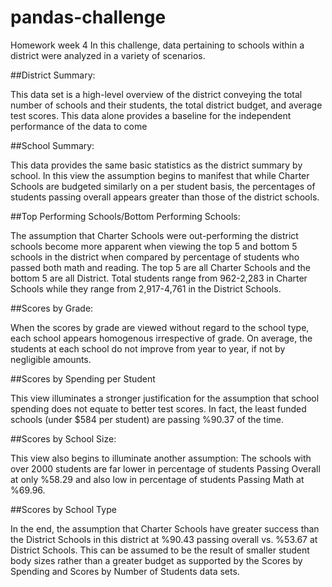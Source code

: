 # pandas-challenge
Homework week 4
In this challenge, data pertaining to schools within a district were analyzed in a variety of scenarios.  

##District Summary:

This data set is a high-level overview of the district conveying the total number of schools and their students, the total district budget, and average test scores.  This data alone provides a baseline for the independent performance of the data to come

##School Summary:

This data provides the same basic statistics as the district summary by school. In this view the assumption begins to manifest that while Charter Schools are budgeted similarly on a per student basis, the percentages of students passing overall appears greater than those of the district schools.

##Top Performing Schools/Bottom Performing Schools:

The assumption that Charter Schools were out-performing the district schools become more apparent when viewing the top 5 and bottom 5 schools in the district when compared by percentage of students who passed both math and reading.  The top 5 are all Charter Schools and the bottom 5 are all District.  Total students range from 962-2,283 in Charter Schools while they range from 2,917-4,761 in the District Schools.

##Scores by Grade:

When the scores by grade are viewed without regard to the school type, each school appears homogenous irrespective of grade.  On average, the students at each school do not improve from year to year, if not by negligible amounts.

##Scores by Spending per Student

This view illuminates a stronger justification for the assumption that school spending does not equate to better test scores.  In fact, the least funded schools (under $584 per student) are passing %90.37 of the time.

##Scores by School Size:

This view also begins to illuminate another assumption:  The schools with over 2000 students are far lower in percentage of students Passing Overall at only %58.29 and also low in percentage of students Passing Math at %69.96.

##Scores by School Type

In the end, the assumption that Charter Schools have greater success than the District Schools in this district at %90.43 passing overall vs. %53.67 at District Schools.  This can be assumed to be the result of smaller student body sizes rather than a greater budget as supported by the Scores by Spending and Scores by Number of Students data sets.

